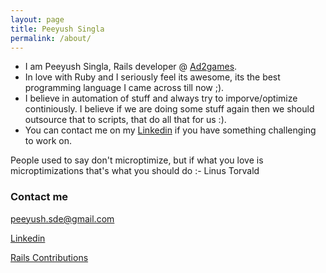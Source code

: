 ```yaml
---
layout: page
title: Peeyush Singla
permalink: /about/
---
```


* I am Peeyush Singla, Rails developer @ [Ad2games](https://ad2games.com).
* In love with Ruby and I seriously feel its awesome, its the best programming language I came across till now ;).
* I believe in automation of stuff and always try to imporve/optimize continiously. I believe if we are doing some stuff again then we should outsource that to scripts, that do all that for us :).
* You can contact me on my [Linkedin](https://in.linkedin.com/pub/peeyush-singla/48/1b2/667) if you have something challenging to work on.


People used to say don't microptimize, but if what you love is microptimizations that's what you should do :- Linus Torvald

### Contact me
[peeyush.sde@gmail.com](mailto:peeyush.sde@gmail.com)

[Linkedin](https://www.linkedin.com/in/peeyush-singla/)

[Rails Contributions](http://contributors.rubyonrails.org/contributors/peeyush/commits)
